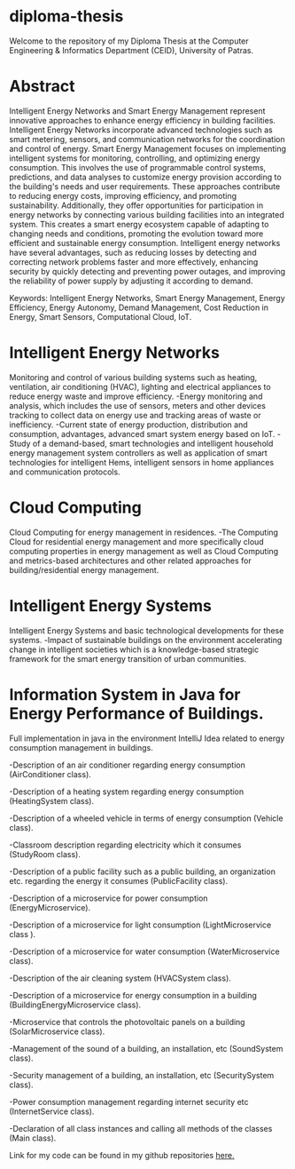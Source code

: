# diploma-thesis
Welcome to the repository of my Diploma Thesis at the Computer Engineering & Informatics Department (CEID), University of Patras.

# Abstract
Intelligent Energy Networks and Smart Energy Management represent innovative
approaches to enhance energy efficiency in building facilities. Intelligent Energy
Networks incorporate advanced technologies such as smart metering, sensors, and
communication networks for the coordination and control of energy.
Smart Energy Management focuses on implementing intelligent systems for
monitoring, controlling, and optimizing energy consumption. This involves the use of
programmable control systems, predictions, and data analyses to customize energy
provision according to the building's needs and user requirements.
These approaches contribute to reducing energy costs, improving efficiency, and
promoting sustainability. Additionally, they offer opportunities for participation in energy
networks by connecting various building facilities into an integrated system. This creates
a smart energy ecosystem capable of adapting to changing needs and conditions,
promoting the evolution toward more efficient and sustainable energy consumption.
Intelligent energy networks have several advantages, such as reducing losses by
detecting and correcting network problems faster and more effectively, enhancing
security by quickly detecting and preventing power outages, and improving the reliability
of power supply by adjusting it according to demand.

Keywords: Intelligent Energy Networks, Smart Energy Management, Energy Efficiency, Energy Autonomy, Demand Management, Cost Reduction in Energy, Smart Sensors, Computational Cloud, IoT.

# Intelligent Energy Networks
Monitoring and control of various building systems
such as heating, ventilation, air conditioning (HVAC), lighting and electrical appliances to reduce energy waste and improve efficiency.
-Energy monitoring and analysis, which includes the use of sensors, meters and other devices
tracking to collect data on energy use and tracking
areas of waste or inefficiency.
-Current state of energy production, distribution and consumption, advantages, advanced smart system energy based on IoT.
-Study of a demand-based, smart technologies and intelligent household energy management system
controllers as well as application of smart technologies for intelligent Hems, intelligent
sensors in home appliances and communication protocols.

# Cloud Computing
Cloud Computing for energy management in
residences.
-The Computing Cloud for residential energy management and more
specifically cloud computing properties in energy management as well as Cloud Computing and metrics-based architectures and other related approaches for building/residential energy management.

# Intelligent Energy Systems
Intelligent Energy Systems and basic
technological developments for these systems.
-Ιmpact of sustainable buildings on the environment accelerating change in intelligent societies which is a knowledge-based strategic framework for the smart energy transition of urban communities.


# Information System in Java for Energy Performance of Buildings.
Full implementation in java in the environment IntelliJ Idea related to energy consumption management in buildings.

-Description of an air conditioner regarding energy consumption (AirConditioner class).

-Description of a heating system regarding energy consumption (HeatingSystem class).

-Description of a wheeled vehicle in terms of energy consumption (Vehicle class).

-Classroom description regarding electricity which it consumes (StudyRoom class).

-Description of a public facility such as a public building, an organization
etc. regarding the energy it consumes (PublicFacility class).

-Description of a microservice for power consumption  (EnergyMicroservice).

-Description of a microservice for light consumption (LightMicroservice class ).

-Description of a microservice for water consumption (WaterMicroservice class).

-Description of the air cleaning system (HVACSystem class).

-Description of a microservice for energy consumption in a building (BuildingEnergyMicroservice class).

-Microservice that controls the photovoltaic panels on a building (SolarMicroservice class).

-Management of the sound of a building, an installation, etc (SoundSystem class).

-Security management of a building, an installation, etc (SecuritySystem class).

-Power consumption management regarding internet security etc (InternetService class).

-Declaration of all class instances and calling all methods of the classes (Main class).

Link for my code can be found in my github repositories [here.](https://github.com/Kokonelas/Energy_Management_In_Building_Facilities)
 








